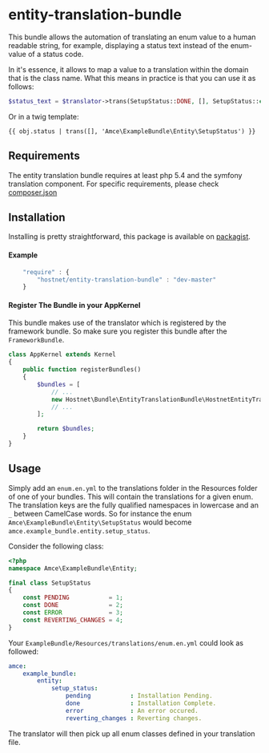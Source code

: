 entity-translation-bundle
=========================

This bundle allows the automation of translating an enum value to a human readable string, for example, displaying a status text instead of the enum-value of a status code.

In it's essence, it allows to map a value to a translation within the domain that is the class name. What this means in practice is that you can use it as follows:
```php
$status_text = $translator->trans(SetupStatus::DONE, [], SetupStatus::class);
```
Or in a twig template:
```twig
{{ obj.status | trans([], 'Amce\ExampleBundle\Entity\SetupStatus') }}
```

Requirements
------------
The entity translation bundle requires at least php 5.4 and the symfony translation component. For specific requirements, please check [composer.json](../master/composer.json)

Installation
------------

Installing is pretty straightforward, this package is available on [packagist](https://packagist.org/packages/hostnet/entity-translation-bundle).

#### Example

```javascript
    "require" : {
        "hostnet/entity-translation-bundle" : "dev-master"
    }
```

#### Register The Bundle in your AppKernel
This bundle makes use of the translator which is registered by the framework bundle. So make sure you register this bundle after the `FrameworkBundle`.

```php
class AppKernel extends Kernel
{
    public function registerBundles()
    {
        $bundles = [
            // ...
            new Hostnet\Bundle\EntityTranslationBundle\HostnetEntityTranslationBundle()
            // ...
        ];

        return $bundles;
    }
}
```

Usage
------------
Simply add an `enum.en.yml` to the translations folder in the Resources folder of one of your bundles. This will contain the translations for a given enum. The translation keys are the fully qualified namespaces in lowercase and an `_` between CamelCase words. So for instance the enum `Amce\ExampleBundle\Entity\SetupStatus` would become `amce.example_bundle.entity.setup_status`.

Consider the following class:
```php
<?php
namespace Amce\ExampleBundle\Entity;

final class SetupStatus
{
    const PENDING           = 1;
    const DONE              = 2;
    const ERROR             = 3;
    const REVERTING_CHANGES = 4;
}
```
Your `ExampleBundle/Resources/translations/enum.en.yml` could look as followed:
```yaml
amce:
    example_bundle:
        entity:
            setup_status:
                pending           : Installation Pending.
                done              : Installation Complete.
                error             : An error occured.
                reverting_changes : Reverting changes.
```

The translator will then pick up all enum classes defined in your translation file.
